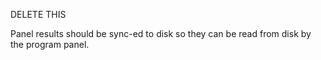 DELETE THIS

Panel results should be sync-ed to disk so they can be read from disk by the program panel.
